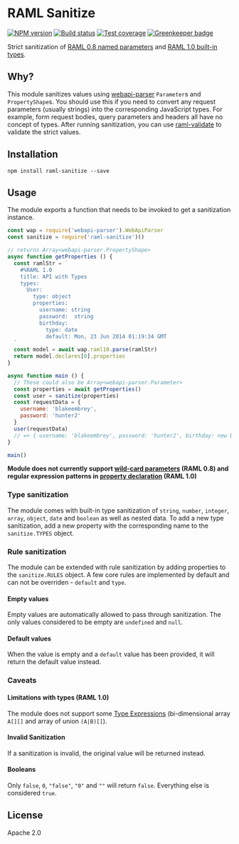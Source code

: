 # RAML Sanitize

[![NPM version][npm-image]][npm-url]
[![Build status][travis-image]][travis-url]
[![Test coverage][coveralls-image]][coveralls-url]
[![Greenkeeper badge](https://badges.greenkeeper.io/mulesoft-labs/node-raml-sanitize.svg)](https://greenkeeper.io/)

Strict sanitization of [RAML 0.8 named parameters](https://github.com/raml-org/raml-spec/blob/master/versions/raml-08/raml-08.md#named-parameters) and [RAML 1.0 built-in types](https://github.com/raml-org/raml-spec/blob/master/versions/raml-10/raml-10.md#built-in-types).

## Why?

This module sanitizes values using [webapi-parser](https://github.com/raml-org/webapi-parser) `Parameter`s and `PropertyShape`s. You should use this if you need to convert any request parameters (usually strings) into the corresponding JavaScript types. For example, form request bodies, query parameters and headers all have no concept of types. After running sanitization, you can use [raml-validate](https://github.com/mulesoft/node-raml-validate) to validate the strict values.

## Installation

```shell
npm install raml-sanitize --save
```

## Usage

The module exports a function that needs to be invoked to get a sanitization instance.

```js
const wap = require('webapi-parser').WebApiParser
const sanitize = require('raml-sanitize')()

// returns Array<webapi-parser.PropertyShape>
async function getProperties () {
  const ramlStr = `
    #%RAML 1.0
    title: API with Types
    types:
      User:
        type: object
        properties:
          username: string
          password:  string
          birthday:
            type: date
            default: Mon, 23 Jun 2014 01:19:34 GMT
  `
  const model = await wap.raml10.parse(ramlStr)
  return model.declares[0].properties
}

async function main () {
  // These could also be Array<webapi-parser.Parameter>
  const properties = await getProperties()
  const user = sanitize(properties)
  const requestData = {
    username: 'blakeembrey',
    password: 'hunter2'
  }
  user(requestData)
  // => { username: 'blakeembrey', password: 'hunter2', birthday: new Date('Mon, 23 Jun 2014 01:19:34 GMT') }
}

main()
```

**Module does not currently support [wild-card parameters](https://github.com/raml-org/raml-spec/blob/master/versions/raml-08/raml-08.md#headers) (RAML 0.8) and regular expression patterns in [property declaration](https://github.com/raml-org/raml-spec/blob/master/versions/raml-10/raml-10.md#property-declarations) (RAML 1.0)**

### Type sanitization

The module comes with built-in type sanitization of `string`, `number`, `integer`, `array`, `object`, `date` and `boolean` as well as nested data. To add a new type sanitization, add a new property with the corresponding name to the `sanitize.TYPES` object.

### Rule sanitization

The module can be extended with rule sanitization by adding properties to the `sanitize.RULES` object. A few core rules are implemented by default and can not be overriden - `default` and `type`.

#### Empty values

Empty values are automatically allowed to pass through sanitization. The only values considered to be empty are `undefined` and `null`.

#### Default values

When the value is empty and a `default` value has been provided, it will return the default value instead.

### Caveats

#### Limitations with types (RAML 1.0)

The module does not support some [Type Expressions](https://github.com/raml-org/raml-spec/blob/master/versions/raml-10/raml-10.md#type-expressions) (bi-dimensional array `A[][]` and array of union `(A|B)[]`).

#### Invalid Sanitization

If a sanitization is invalid, the original value will be returned instead.

#### Booleans

Only `false`, `0`, `"false"`, `"0"` and `""` will return `false`. Everything else is considered `true`.

## License

Apache 2.0

[npm-image]: https://img.shields.io/npm/v/raml-sanitize.svg?style=flat
[npm-url]: https://npmjs.org/package/raml-sanitize
[travis-image]: https://img.shields.io/travis/mulesoft-labs/node-raml-sanitize.svg?style=flat
[travis-url]: https://travis-ci.org/mulesoft-labs/node-raml-sanitize
[coveralls-image]: https://img.shields.io/coveralls/mulesoft-labs/node-raml-sanitize.svg?style=flat
[coveralls-url]: https://coveralls.io/r/mulesoft-labs/node-raml-sanitize?branch=master
